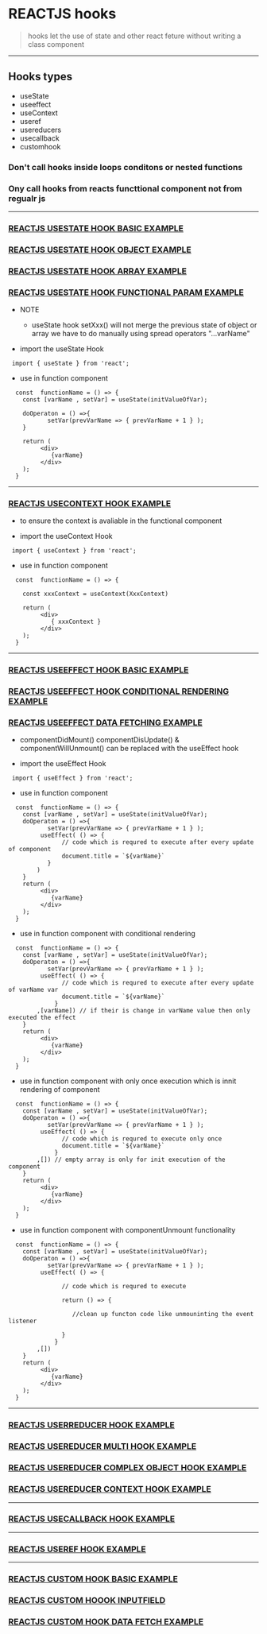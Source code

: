 # REACTJS hooks 
> hooks let the use of state and other react feture without writing a class component 

---
## Hooks types 
* useState 
* useeffect
* useContext
* useref
* usereducers
* usecallback 
* customhook 

### Don't call hooks inside loops conditons or nested functions 
### Ony call hooks from reacts functtional component not from regualr js 

---

### [REACTJS USESTATE HOOK BASIC EXAMPLE ](https://github.com/adarshkumarsingh83/reactjs/tree/master/APPLICATIONS/reactjs-hook-usestate)
### [REACTJS USESTATE HOOK OBJECT EXAMPLE](https://github.com/adarshkumarsingh83/reactjs/tree/master/APPLICATIONS/reactjs-hook-usestate-object)
### [REACTJS USESTATE HOOK ARRAY EXAMPLE](https://github.com/adarshkumarsingh83/reactjs/tree/master/APPLICATIONS/reactjs-hook-usestate-array)
### [REACTJS USESTATE HOOK FUNCTIONAL PARAM EXAMPLE](https://github.com/adarshkumarsingh83/reactjs/tree/master/APPLICATIONS/reactjs-hook-usestate-funtionparm)

* NOTE
	* useState hook setXxx() will not merge the previous state of object or array we have to do manually using spread operators "...varName"

* import the useState Hook 
```
 import { useState } from 'react';
```

* use in function component
```
  const  functionName = () => {
    const [varName , setVar] = useState(initValueOfVar);

    doOperaton = () =>{
           setVar(prevVarName => { prevVarName + 1 } );
    }

    return (
         <div>
            {varName}
         </div>
    );
  }

```

---

### [REACTJS USECONTEXT HOOK EXAMPLE](https://github.com/adarshkumarsingh83/reactjs/tree/master/APPLICATIONS/reactjs-usecontext-hook)
* to ensure the context is avaliable in the functional component 

* import the useContext Hook 
```
 import { useContext } from 'react';
```

* use in function component
```
  const  functionName = () => {
    
    const xxxContext = useContext(XxxContext)

    return (
         <div>
            { xxxContext }
         </div>
    );
  }

```

---

### [REACTJS USEEFFECT HOOK BASIC EXAMPLE](https://github.com/adarshkumarsingh83/reactjs/tree/master/APPLICATIONS/reactjs-hook-useeffect)
### [REACTJS USEEFFECT HOOK CONDITIONAL RENDERING EXAMPLE](https://github.com/adarshkumarsingh83/reactjs/tree/master/APPLICATIONS/reactjs-hook-useeffect-conditional-rendering)
### [REACTJS USEEFFECT DATA FETCHING EXAMPLE ](https://github.com/adarshkumarsingh83/reactjs/tree/master/APPLICATIONS/react-useeffect-data-fetching)
* componentDidMount() componentDisUpdate() & componentWillUnmount() can be replaced with the useEffect hook 

* import the useEffect Hook 
```
 import { useEffect } from 'react';
```

* use in function component
```
  const  functionName = () => {    
    const [varName , setVar] = useState(initValueOfVar);
    doOperaton = () =>{
           setVar(prevVarName => { prevVarName + 1 } );
         useEffect( () => {
               // code which is requred to execute after every update of component 
               document.title = `${varName}`         
           }
        )
    }
    return (
         <div>
            {varName}
         </div>
    );
  }
```

* use in function component with conditional rendering 
```
  const  functionName = () => {    
    const [varName , setVar] = useState(initValueOfVar);
    doOperaton = () =>{
           setVar(prevVarName => { prevVarName + 1 } );
         useEffect( () => {
               // code which is requred to execute after every update of varName var   
               document.title = `${varName}`         
             }
        ,[varName]) // if their is change in varName value then only executed the effect
    }
    return (
         <div>
            {varName}
         </div>
    );
  }
```

* use in function component with only once execution which is innit rendering of component 
```
  const  functionName = () => {    
    const [varName , setVar] = useState(initValueOfVar);
    doOperaton = () =>{
           setVar(prevVarName => { prevVarName + 1 } );
         useEffect( () => {
               // code which is requred to execute only once 
               document.title = `${varName}`         
             }
        ,[]) // empty array is only for init execution of the component 
    }
    return (
         <div>
            {varName}
         </div>
    );
  }
```

* use in function component with componentUnmount functionality 
```
  const  functionName = () => {    
    const [varName , setVar] = useState(initValueOfVar);
    doOperaton = () =>{
           setVar(prevVarName => { prevVarName + 1 } );
         useEffect( () => {
               
               // code which is requred to execute
            
               return () => {
                  
                  //clean up functon code like unmouninting the event listener 

               }  
             }
        ,[]) 
    }
    return (
         <div>
            {varName}
         </div>
    );
  }
```
---

### [REACTJS USERREDUCER HOOK EXAMPLE ](https://github.com/adarshkumarsingh83/reactjs/tree/master/APPLICATIONS/reactjs-usereducers-hook)
### [REACTJS USEREDUCER MULTI HOOK EXAMPLE ](https://github.com/adarshkumarsingh83/reactjs/tree/master/APPLICATIONS/reactjs-usereducers-multit-hook)
### [REACTJS USEREDUCER COMPLEX OBJECT HOOK EXAMPLE](https://github.com/adarshkumarsingh83/reactjs/tree/master/APPLICATIONS/reactjs-usereducers-complex-object-hook)
### [REACTJS USEREDUCER CONTEXT HOOK EXAMPLE](https://github.com/adarshkumarsingh83/reactjs/tree/master/APPLICATIONS/reactjs-usereducers-context-hook)

---

### [REACTJS USECALLBACK HOOK EXAMPLE](https://github.com/adarshkumarsingh83/reactjs/tree/master/APPLICATIONS/reactjs-usecallback-hook)

---

### [REACTJS USEREF HOOK EXAMPLE](https://github.com/adarshkumarsingh83/reactjs/tree/master/APPLICATIONS/rectjs-useref-hook)

---

### [REACTJS CUSTOM HOOK BASIC EXAMPLE](https://github.com/adarshkumarsingh83/reactjs/tree/master/APPLICATIONS/reactjs-custom-hook-counter)
### [REACTJS CUSTOM HOOOK INPUTFIELD](https://github.com/adarshkumarsingh83/reactjs/tree/master/APPLICATIONS/reactjs-custom-hook-inputfield)
### [REACTJS CUSTOM HOOK DATA FETCH EXAMPLE](https://github.com/adarshkumarsingh83/reactjs/tree/master/APPLICATIONS/reactjs-custom-hook-data-fetch)